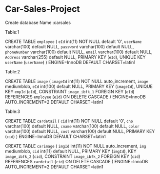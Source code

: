 # Car-Sales-Project

Create database Name :carsales

Table:1

CREATE TABLE `employee` (
`eId` int(11) NOT NULL default '0',
`userName` varchar(100) default NULL,
`password` varchar(100) default NULL,
`phoneNumber` varchar(100) default NULL,
`email` varchar(100) default NULL,
`Address` varchar(255) default NULL,
PRIMARY KEY  (`eId`),
UNIQUE KEY `userName` (`userName`)
) ENGINE=InnoDB DEFAULT CHARSET=latin1

Table:2

CREATE TABLE `image` (
`imageId` int(11) NOT NULL auto_increment,
`image` mediumblob,
`eId` int(100) default NULL,
PRIMARY KEY  (`imageId`),
UNIQUE KEY `empId` (`eId`),
CONSTRAINT `image_ibfk_1` FOREIGN KEY (`eId`) REFERENCES `employee` (`eId`) ON DELETE CASCADE
) ENGINE=InnoDB AUTO_INCREMENT=2 DEFAULT CHARSET=latin1

Table:3

CREATE TABLE `cardetail` (
`cid` int(11) NOT NULL default '0',
`cno` varchar(100) default NULL,
`cname` varchar(100) default NULL,
`color` varchar(100) default NULL,
`cost` varchar(100) default NULL,
PRIMARY KEY  (`cid`)
) ENGINE=InnoDB DEFAULT CHARSET=latin1

CREATE TABLE `carimage` (
`imgId` int(11) NOT NULL auto_increment,
`img` mediumblob,
`cid` int(11) default NULL,
PRIMARY KEY  (`imgId`),
KEY `image_ibfk_2` (`cid`),
CONSTRAINT `image_ibfk_2` FOREIGN KEY (`cid`) REFERENCES `cardetail` (`cid`) ON DELETE CASCADE
) ENGINE=InnoDB AUTO_INCREMENT=2 DEFAULT CHARSET=latin1